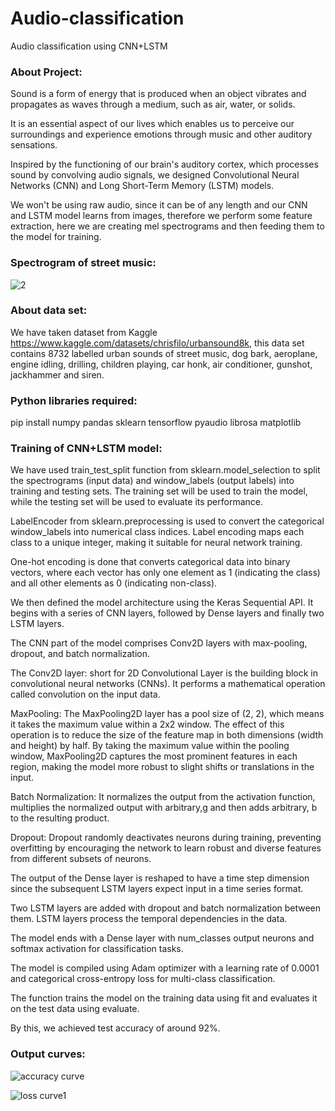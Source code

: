 # Audio-classification
Audio classification using CNN+LSTM

### About Project:
Sound is a form of energy that is produced when an object vibrates and propagates as waves through a medium, such as air, water, or solids. 

It is an essential aspect of our lives which enables us to perceive our surroundings and experience emotions through music and other auditory sensations.

Inspired by the functioning of our brain's auditory cortex, which processes sound by convolving audio signals, we designed Convolutional Neural Networks (CNN) and Long Short-Term Memory (LSTM) models.

We won't be using raw audio, since it can be of any length and our CNN and LSTM model learns from images, therefore we perform some feature extraction, here we are creating mel spectrograms and then feeding them to the model for training.

### Spectrogram of street music:
![2](https://github.com/avrilnandini/Audio-classification/assets/28782334/d0cf9b8b-49f6-4302-ab7a-afd5a6d99cf3)

### About data set:

We have taken dataset from Kaggle https://www.kaggle.com/datasets/chrisfilo/urbansound8k, this data set contains 8732 labelled urban sounds of street music, dog bark, aeroplane, engine idling, drilling, children playing, car honk, air conditioner, gunshot, jackhammer and siren.

### Python libraries required:
pip install numpy pandas sklearn tensorflow pyaudio librosa matplotlib 

### Training of CNN+LSTM model:

We have used train_test_split function from sklearn.model_selection to split the spectrograms (input data) and window_labels (output labels) into training and testing sets. The training set will be used to train the model, while the testing set will be used to evaluate its performance.

LabelEncoder from sklearn.preprocessing is used to convert the categorical window_labels into numerical class indices. Label encoding maps each class to a unique integer, making it suitable for neural network training.

One-hot encoding is done that converts categorical data into binary vectors, where each vector has only one element as 1 (indicating the class) and all other elements as 0 (indicating non-class).

We then defined the model architecture using the Keras Sequential API. It begins with a series of CNN layers, followed by Dense layers and finally two LSTM layers.

The CNN part of the model comprises Conv2D layers with max-pooling, dropout, and batch normalization.

The Conv2D layer: short for 2D Convolutional Layer is the building block in convolutional neural networks (CNNs). It performs a mathematical operation called convolution on the input data.

MaxPooling: The MaxPooling2D layer has a pool size of (2, 2), which means it takes the maximum value within a 2x2 window. The effect of this operation is to reduce the size of the feature map in both dimensions (width and height) by half. By taking the maximum value within the pooling window, MaxPooling2D captures the most prominent features in each region, making the model more robust to slight shifts or translations in the input.

Batch Normalization: It normalizes the output from the activation function, multiplies the normalized output with arbitrary,g and then adds arbitrary, b to the resulting product.

Dropout: Dropout randomly deactivates neurons during training, preventing overfitting by encouraging the network to learn robust and diverse features from different subsets of neurons.

The output of the Dense layer is reshaped to have a time step dimension since the subsequent LSTM layers expect input in a time series format.

Two LSTM layers are added with dropout and batch normalization between them. LSTM layers process the temporal dependencies in the data.

The model ends with a Dense layer with num_classes output neurons and softmax activation for classification tasks.

The model is compiled using Adam optimizer with a learning rate of 0.0001 and categorical cross-entropy loss for multi-class classification.

The function trains the 
model on the training data using fit and evaluates it on the test data using evaluate.

By this, we achieved test accuracy of around 92%.

### Output curves:

![accuracy curve](https://github.com/avrilnandini/Audio-classification/assets/28782334/39d53a17-ba86-4c2e-a800-1c186e028102)

![loss curve1](https://github.com/avrilnandini/Audio-classification/assets/28782334/67dd16e2-453c-4e75-8eb1-1611d16208c0)


